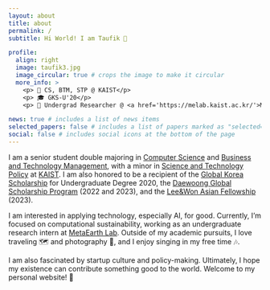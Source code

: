 ```yaml
---
layout: about
title: about
permalink: /
subtitle: Hi World! I am Taufik 🙋

profile:
  align: right
  image: taufik3.jpg
  image_circular: true # crops the image to make it circular
  more_info: >
    <p> 📝 CS, BTM, STP @ KAIST</p>
    <p> 🎓 GKS-U'20</p>
    <p> 🌱 Undergrad Researcher @ <a href='https://melab.kaist.ac.kr/'>MetaEarth Lab</a></p>

news: true # includes a list of news items
selected_papers: false # includes a list of papers marked as "selected={true}"
social: false # includes social icons at the bottom of the page
---
```


<p>I am a senior student double majoring in <a href="https://cs.kaist.ac.kr/">Computer Science</a> and <a href="https://btm.kaist.ac.kr/en/index.do">Business and Technology Management</a>, with a minor in <a href="https://stp.kaist.ac.kr/">Science and Technology Policy</a> at <a href="https://www.kaist.ac.kr/en/">KAIST</a>.  I am also honored to be a recipient of the <a href="http://niied.go.kr/user/nd35203.do">Global Korea Scholarship</a> for Undergraduate Degree 2020, the <a href="http://daewoongfoundation.or.kr/content/content2.asp?FolderName=sub02&filename=sub02_01">Daewoong Global Scholarship Program</a> (2022 and 2023), and the <a href="http://www.leewonfoundation.org/bin/minihome/neo_main758.htm?seq=9659&_aldo=154">Lee&Won Asian Fellowship</a> (2023).</p>

<p>I am interested in applying technology, especially AI, for good. Currently, I’m focused on computational sustainability, working as an undergraduate research intern at <a href='https://melab.kaist.ac.kr/'>MetaEarth Lab</a>. Outside of my academic pursuits, I love traveling 🗺️ and photography 📸, and I enjoy singing in my free time 🎶.</p>

<p>I am also fascinated by startup culture and policy-making. Ultimately, I hope my existence can contribute something good to the world. Welcome to my personal website! 😬</p>

